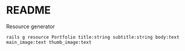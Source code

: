 # README

Resource generator
```
rails g resource Portfolio title:string subtitle:string body:text main_image:text thumb_image:text
```
